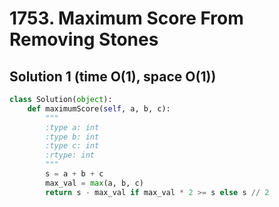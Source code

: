 # 1753. Maximum Score From Removing Stones

## Solution 1 (time O(1), space O(1))

```python
class Solution(object):
    def maximumScore(self, a, b, c):
        """
        :type a: int
        :type b: int
        :type c: int
        :rtype: int
        """
        s = a + b + c
        max_val = max(a, b, c)
        return s - max_val if max_val * 2 >= s else s // 2
```
